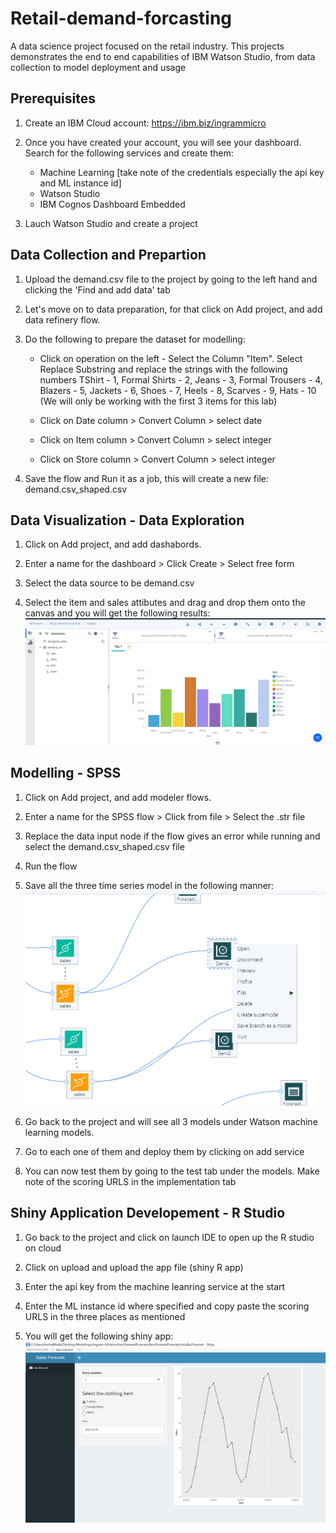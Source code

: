 # Retail-demand-forcasting
A data science project focused on the retail industry. This projects demonstrates the end to end capabilities of IBM Watson Studio, from data collection to model deployment and usage 

## Prerequisites 

1. Create an IBM Cloud account: https://ibm.biz/ingrammicro

2. Once you have created your account, you will see your dashboard. Search for the following services and create them: 
   * Machine Learning [take note of the credentials especially the api key and ML instance id]
   * Watson Studio 
   * IBM Cognos Dashboard Embedded  

3. Lauch Watson Studio and create a project
  
  
## Data Collection and Prepartion  

1. Upload the demand.csv file to the project by going to the left hand and clicking the 'Find and add data' tab 

2. Let's move on to data preparation, for that click on Add project, and add data refinery flow. 

3. Do the following to prepare the dataset for modelling: 
   * Click on operation on the left - Select the Column "Item". Select Replace Substring and replace the strings with the following numbers TShirt - 1, Formal Shirts - 2, Jeans - 3, Formal Trousers - 4, Blazers - 5, Jackets - 6, Shoes - 7, Heels - 8, Scarves - 9, Hats - 10 (We will only be working with the first 3 items for this lab) 
   
   * Click on Date column > Convert Column > select date
   * Click on Item column  > Convert Column > select integer 
   * Click on Store column  > Convert Column > select integer 

4. Save the flow and Run it as a job, this will create a new file: demand.csv_shaped.csv 


## Data Visualization - Data Exploration 

1. Click on Add project, and add dashabords. 

2. Enter a name for the dashboard > Click Create > Select free form 

3. Select the data source to be demand.csv 

4. Select the item and sales attibutes and drag and drop them onto the canvas and you will get the following results: 
![alt text](https://github.com/anchalbhalla/Retail-demand-forcasting/blob/master/images/dashboard.png)


## Modelling - SPSS 

1. Click on Add project, and add modeler flows. 

2. Enter a name for the SPSS flow > Click from file > Select the .str file 

3. Replace the data input node if the flow gives an error while running and select the demand.csv_shaped.csv file

4. Run the flow 

5. Save all the three time series model in the following manner: 
![alt text](https://github.com/anchalbhalla/Retail-demand-forcasting/blob/master/images/saving-time-series.png)
6. Go back to the project and will see all 3 models under Watson machine learning models. 

7. Go to each one of them and deploy them by clicking on add service 

8. You can now test them by going to the test tab under the models. Make note of the scoring URLS in the implementation tab


## Shiny Application Developement - R Studio 

1. Go back to the project and click on launch IDE to open up the R studio on cloud 

2. Click on upload and upload the app file (shiny R app) 

3. Enter the api key from the machine leanring service at the start

4. Enter the ML instance id where specified and copy paste the scoring URLS in the three places as mentioned 

5. You will get the following shiny app:
![alt text](https://github.com/anchalbhalla/Retail-demand-forcasting/blob/master/images/app.png)
